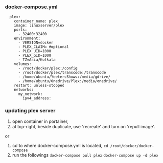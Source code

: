 ### docker-compose.yml
```
  plex:
    container_name: plex
    image: linuxserver/plex
    ports:
      - 32400:32400
    environment:
      - VERSION=docker
      - PLEX_CLAIM= #optional
      - PLEX_UID=1000
      - PLEX_GID=1000
      - TZ=Asia/Kolkata
    volumes:
      - /root/docker/plex:/config
      - /root/docker/plex/transcode:/transcode
      - /home/ubuntu/YeetersShows:/media/gdrive/
      - /home/ubuntu/Onedrive/Plex:/media/onedrive/
    restart: unless-stopped
    networks:
      my_network:
        ipv4_address:
```

### updating plex server
1. open container in portainer,
2. at top-right, beside duplicate, use 'recreate' and turn on 'repull image'.

or
1. cd to where docker-compose.yml is located,
`cd /root/docker/docker-compose`
2. run the followings
```docker-compose pull plex```
```docker-compose up -d plex```
